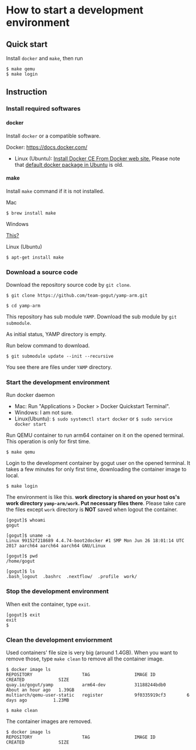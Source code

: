 # How to start a development environment

## Quick start

Install `docker` and `make`, then run

```
$ make qemu
$ make login
```

## Instruction

### Install required softwares

#### docker

Install `docker` or a compatible software.

Docker: https://docs.docker.com/

* Linux (Ubuntu): [Install Docker CE From Docker web site.](https://docs.docker.com/install/linux/docker-ce/ubuntu/)
  Please note that [default docker package in Ubuntu](https://packages.ubuntu.com/bionic/docker) is old.

#### make

Install `make` command if it is not installed.

Mac

```
$ brew install make
```

Windows

[This?](https://stackoverflow.com/questions/32127524/how-to-install-and-use-make-in-windows)

Linux (Ubuntu)

```
$ apt-get install make
```

### Download a source code

Download the repository source code by `git clone`.

```
$ git clone https://github.com/team-gogut/yamp-arm.git

$ cd yamp-arm
```

This repository has sub module `YAMP`.
Download the sub module by `git submodule`.

As initial status, YAMP directory is empty.

Run below command to download.

```
$ git submodule update --init --recursive
```

You see there are files under `YAMP` directory.

### Start the development environment

Run docker daemon

* Mac: Run "Applications > Docker > Docker Quickstart Terminal".
* Windows: I am not sure.
* Linux(Ubuntu): `$ sudo systemctl start docker` or `$ sudo service docker start`

Run QEMU container to run arm64 container on it on the opened terminal. This operation is only for first time.

```
$ make qemu
```

Login to the development container by gogut user on the opened terminal. It takes a few minutes for only first time, downloading the container image to local.

```
$ make login
```

The environment is like this. **work directory is shared on your host os's work directory `yamp-arm/work`. Put necessary files there**. Please take care the files except `work` directory is **NOT** saved when logout the container.

```
[gogut]$ whoami
gogut

[gogut]$ uname -a
Linux 99152f218689 4.4.74-boot2docker #1 SMP Mon Jun 26 18:01:14 UTC 2017 aarch64 aarch64 aarch64 GNU/Linux

[gogut]$ pwd
/home/gogut

[gogut]$ ls
.bash_logout  .bashrc  .nextflow/  .profile  work/
```

### Stop the development environment

When exit the container, type `exit`.

```
[gogut]$ exit
exit
$
```

### Clean the development enviornment

Used containers' file size is very big (around 1.4GB). When you want to remove those, type `make clean` to remove all the container image.

```
$ docker image ls
REPOSITORY                   TAG                 IMAGE ID            CREATED             SIZE
quay.io/gogut/yamp           arm64-dev           31188244bdb0        About an hour ago   1.39GB
multiarch/qemu-user-static   register            9f0335919cf3        6 days ago          1.23MB
```

```
$ make clean
```

The container images are removed.

```
$ docker image ls
REPOSITORY                   TAG                 IMAGE ID            CREATED             SIZE
```
